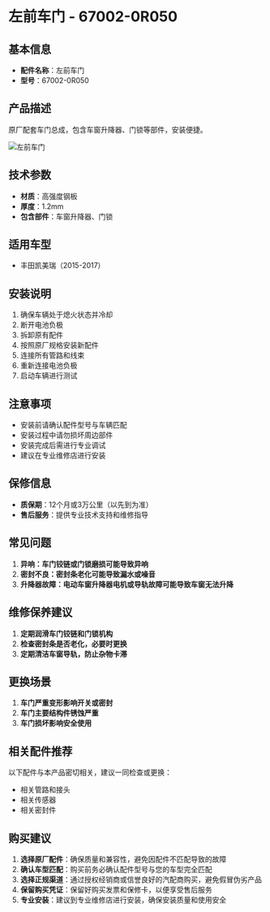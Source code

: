 # 左前车门 - 67002-0R050

## 基本信息

- **配件名称**：左前车门
- **型号**：67002-0R050

## 产品描述

原厂配套车门总成，包含车窗升降器、门锁等部件，安装便捷。


![左前车门](/image/car-parts/67002-0R050.jpg)

## 技术参数

- **材质**：高强度钢板
- **厚度**：1.2mm
- **包含部件**：车窗升降器、门锁

## 适用车型

- 丰田凯美瑞（2015-2017）

## 安装说明

1. 确保车辆处于熄火状态并冷却
2. 断开电池负极
3. 拆卸原有配件
4. 按照原厂规格安装新配件
5. 连接所有管路和线束
6. 重新连接电池负极
7. 启动车辆进行测试

## 注意事项

- 安装前请确认配件型号与车辆匹配
- 安装过程中请勿损坏周边部件
- 安装完成后需进行专业调试
- 建议在专业维修店进行安装

## 保修信息

- **质保期**：12个月或3万公里（以先到为准）
- **售后服务**：提供专业技术支持和维修指导

## 常见问题

1. **异响：车门铰链或门锁磨损可能导致异响**
2. **密封不良：密封条老化可能导致漏水或噪音**
3. **升降器故障：电动车窗升降器电机或导轨故障可能导致车窗无法升降**

## 维修保养建议

1. **定期润滑车门铰链和门锁机构**
2. **检查密封条是否老化，必要时更换**
3. **定期清洁车窗导轨，防止杂物卡滞**

## 更换场景

1. **车门严重变形影响开关或密封**
2. **车门主要结构件锈蚀严重**
3. **车门损坏影响安全使用**

## 相关配件推荐

以下配件与本产品密切相关，建议一同检查或更换：

- 相关管路和接头
- 相关传感器
- 相关密封件

## 购买建议

1. **选择原厂配件**：确保质量和兼容性，避免因配件不匹配导致的故障
2. **确认车型匹配**：购买前务必确认配件型号与您的车型完全匹配
3. **选择正规渠道**：通过授权经销商或信誉良好的汽配商购买，避免假冒伪劣产品
4. **保留购买凭证**：保留好购买发票和保修卡，以便享受售后服务
5. **专业安装**：建议到专业维修店进行安装，确保安装质量和使用安全
